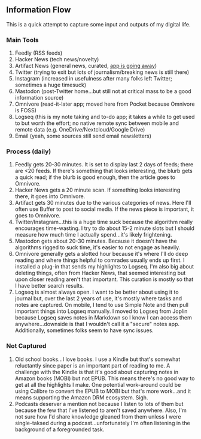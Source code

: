 ## Information Flow
This is a quick attempt to capture some input and outputs of my digital life.

### Main Tools
1. Feedly (RSS feeds)
2. Hacker News (tech news/novelty)  
3. Artifact News (general news, curated, [app is going away](https://medium.com/artifact-news/shutting-down-artifact-1e70de46d419))  
4. Twitter (trying to exit but lots of journalism/breaking news is still there)
5. Instagram (increased in usefulness after many folks left Twitter; sometimes a huge timesuck)
6. Mastodon (post-Twitter home...but still not at critical mass to be a good information source)
7. Omnivore (read-it-later app; moved here from Pocket because Omnivore is FOSS)
8. Logseq (this is my note taking and to-do app; it takes a while to get used to but worth the effort; no native remote sync between mobile and remote data (e.g. OneDrive/Nextcloud/Google Drive)  
9. Email (yeah, some sources still send email newsletters)  
### Process (daily)
1. Feedly gets 20-30 minutes. It is set to display last 2 days of feeds; there are <20 feeds. If there's something that looks interesting, the blurb gets a quick read; if the blurb is good enough, then the article goes to Omnivore.
2. Hacker News gets a 20 minute scan. If something looks interesting there, it goes into Omnivore.
3. Artifact gets 30 minutes due to the various categories of news. Here I'll often use Buffer to post to social media. If the news piece is important, it goes to Omnivore.
4. Twitter/Instagram...this is a huge time suck because the algorithm really encourages time-wasting. I try to do about 15-2 minute slots but I should measure how much time I actually spend...it's likely frightening.
5. Mastodon gets about 20-30 minutes. Because it doesn't have the algorithms rigged to suck time, it's easier to not engage as heavily.
6. Omnivore generally gets a slotted hour because it's where I'll do deep reading and where things helpful to comrades usually ends up first. I installed a plug-in that sends my highlights to Logseq. I'm also big about deleting things, often from Hacker News, that seemed interesting but upon closer reading aren't that important. This curation is mostly so that I have better search results.
7. Logseq is almost always open. I want to be better about using it to journal but, over the last 2 years of use, it's mostly where tasks and notes are captured. On mobile, I tend to use Simple Note and then pull important things into Logseq manually. I moved to Logseq from Joplin because Logseq saves notes in Markdown so I know I can access them anywhere...downside is that I wouldn't call it a "secure" notes app. Additionally, sometimes folks seem to have sync issues.
### Not Captured  
1. Old school books...I love books. I use a Kindle but that's somewhat reluctantly since paper is an important part of reading to me. A challenge with the Kindle is that it's good about capturing notes in Amazon books (MOBI) but not EPUB. This means there's no good way to get at all the highlights I make. One potential work-around could be using Calibre to convert the EPUB to MOBI but that's more work...and it means supporting the Amazon DRM ecosystem. Sigh.
2. Podcasts deserver a mention not because I listen to lots of them but because the few that I've listened to aren't saved anywhere. Also, I'm not sure how I'd share knowledge gleaned from them unless I were single-taksed during a podcast...unfortunately I'm often listening in the background of a foregrounded task.
